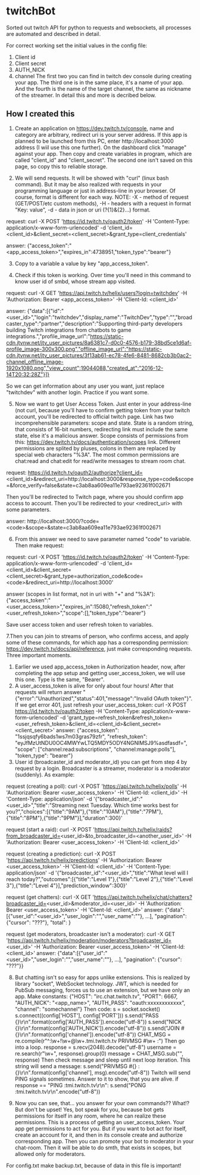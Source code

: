 # twitchBot
Sorted out twitch API for python to requests and websockets, all processes are automated and described in detail.

For correct working set the initial values in the config file:
1. Client id
2. Client secret
3. AUTH_NICK
4. channel
The first two you can find in twitch dev console during creating your app. The third one is in the same place, it's a name of your app. And the fourth is the name of the target channel, the same as nickname of the streamer. In detail this and more is decribed below.

## How I created this

1. Create an application on https://dev.twitch.tv/console, name and category are arbitrary, redirect uri is your server address. If this app is planned to be launched from this PC, enter http://localhost:3000 address (I wiil use this one further). On the dashboard click "manage" against your app. Then copy and create variables in program, which are called "client_id" and "client_secret". The second one isn't saved on this page, so copy this to reliable storage.

2. We will send requests. It will be showed with "curl" (linux bash command). But it may be also realized with requests in your programming language or just in address-line in your browser. Of course, format is different for each way. NOTE: -X - method of request (GET/POST/etc custom methods), -H - headers with a request in format "Key: value", -d - data in json or uri (?{1}&{2}...) format.

request:
curl -X POST 'https://id.twitch.tv/oauth2/token' -H 'Content-Type: application/x-www-form-urlencoded' -d 'client_id=<client_id>&client_secret=<client_secret>&grant_type=client_credentials'

answer:
{"access_token":"<app_access_token>","expires_in":4738951,"token_type":"bearer"}

3. Copy to a variable a value by key "app_access_token".

4. Check if this token is working. Over time you'll need in this command to know user id of smbd, whose stream app visited.

request:
curl -X GET 'https://api.twitch.tv/helix/users?login=twitchdev' -H 'Authorization: Bearer <app_access_token>' -H 'Client-Id: <client_id>'

answer:
{"data":[{"id":"<user_id>","login":"twitchdev","display_name":"TwitchDev","type":"","broadcaster_type":"partner","description":"Supporting third-party developers building Twitch integrations from chatbots to game integrations.","profile_image_url":"https://static-cdn.jtvnw.net/jtv_user_pictures/8a6381c7-d0c0-4576-b179-38bd5ce1d6af-profile_image-300x300.png","offline_image_url":"https://static-cdn.jtvnw.net/jtv_user_pictures/3f13ab61-ec78-4fe6-8481-8682cb3b0ac2-channel_offline_image-1920x1080.png","view_count":19044088,"created_at":"2016-12-14T20:32:28Z"}]}

So we can get information about any user you want, just replace "twitchdev" with another login. Practice if you want some.

5. Now we want to get User Access Token. Just enter in your address-line (not curl, because you'll have to confirm getting token from your twitch account, you'll be redirected to official twitch page. Link has two incomprehensible parameters: scope and state. State is a random string, that consists of 16-bit numbers, redirecting link must include the same state, else it's a malicious answer. Scope consists of permissions from this: https://dev.twitch.tv/docs/authentication/scopes link. Different permissions are splited by pluses, colons in them are replaced by special web characters "%3A". The most common permissions are chat:read and chat:edit for read/write messages to stream room chat.

request:
https://id.twitch.tv/oauth2/authorize?client_id=<client_id>&redirect_uri=http://localhost:3000&response_type=code&scope=<scopes>&force_verify=false&state=c3ab8aa609ea11e793ae92361f002671

Then you'll be redirected to Twitch page, where you should confirm app access to account. Then you'll be redirected to your <redirect_uri> with some parameters.

answer:
http://localhost:3000/?code=<code\>&scope=<scopes>&state=c3ab8aa609ea11e793ae92361f002671

6. From this answer we need to save parameter named "code" to variable. Then make request:

request:
curl -X POST 'https://id.twitch.tv/oauth2/token' -H 'Content-Type: application/x-www-form-urlencoded' -d 'client_id=<client_id>&client_secret=<client_secret>&grant_type=authorization_code&code=<code\>&redirect_uri=http://localhost:3000'
 
answer (scopes in list format, not in uri with "+" and "%3A"):
{"access_token":"<user_access_token>","expires_in":15080,"refresh_token":"<user_refresh_token>","scope":[<scopes>],"token_type":"bearer"}

Save user access token and user refresh token to variables.

7.Then you can join to streams of person, who confirms access, and apply some of these commands, for which app has a corresponding permission: https://dev.twitch.tv/docs/api/reference, just make corresponding requests.
Three important moments.
1) Earlier we used app_access_token in Authorization header, now, after completing the app setup and getting user_access_token, we will use this one. Type is the same, "Bearer".
2) A user_access_token is alive for only about four hours! After that requests will return answer "{"error":"Unauthorized","status":401,"message":"Invalid OAuth token"}". If we get error 401, just refresh your user_access_token:
curl -X POST https://id.twitch.tv/oauth2/token -H 'Content-Type: application/x-www-form-urlencoded' -d 'grant_type=refresh_token&refresh_token=<user_refresh_token>&client_id=<client_id>&client_secret=<client_secret>'
answer:
{"access_token": "1ssjqsqfy6bads1ws7m03gras79zfr", "refresh_token": "eyJfMzUtNDU0OC4MWYwLTQ5MDY5ODY4NGNlMSJ9%asdfasdf=", "scope": ["channel:read:subscriptions", "channel:manage:polls"], "token_type": "bearer"}
3) User id (broadcaster_id and moderator_id) you can get from step 4 by request by a login. Broadcaster is a streamer, moderator is a moderator (suddenly).
As example:

request (creating a poll):
curl -X POST 'https://api.twitch.tv/helix/polls' -H 'Authorization: Bearer <user_access_token>' -H 'Client-Id: <client_id>' -H 'Content-Type: application/json' -d '{"broadcaster_id":"<user_id>","title":"Streaming next Tuesday. Which time works best for you?","choices":[{"title":"9AM"},{"title":"10AM"},{"title":"7PM"},{"title":"8PM"},{"title":"9PM"}],"duration":300}'

request (start a raid):
curl -X POST 'https://api.twitch.tv/helix/raids?from_broadcaster_id=<user_id>&to_broadcaster_id=<another_user_id>' -H 'Authorization: Bearer <user_access_token>' -H 'Client-Id: <client_id>'

request (creating a prediction):
curl -X POST 'https://api.twitch.tv/helix/predictions' -H 'Authorization: Bearer <user_access_token>' -H 'Client-Id: <client_id>' -H 'Content-Type: application/json' -d '{"broadcaster_id":"<user_id>","title":"What level will I reach today?","outcomes":[{"title":"Level 1"},{"title":"Level 2"},{"title":"Level 3"},{"title":"Level 4"}],"prediction_window":300}'

request (get chatters):
curl -X GET 'https://api.twitch.tv/helix/chat/chatters?broadcaster_id=<user_id>&moderator_id=<user_id>' -H 'Authorization: Bearer <user_access_token>' -H 'Client-Id: <client_id>'
answer:
{"data":[{"user_id":"<user_id>","user_login":"<login>","user_name":"<name>"}, ...], "pagination": {"cursor": "???"}, "total": <number>}

request (get moderators, broadcaster isn't a moderator):
curl -X GET 'https://api.twitch.tv/helix/moderation/moderators?broadcaster_id=<user_id>' -H 'Authorization: Bearer <user_access_token>' -H 'Client-Id: <client_id>'
answer:
{"data":[{"user_id":"<user_id>","user_login":"<login>","user_name":"<name>"}, ...], "pagination": {"cursor": "???"}}

8. But chatting isn't so easy for apps unlike extensions. This is realized by library "socket", WebSocket technology. JWT, which is needed for PubSub messaging, forces us to use an extension, but we have only an app.
Make constants: {"HOST": "irc.chat.twitch.tv", "PORT": 6667, "AUTH_NICK": "<app_name>", "AUTH_PASS": "oauth:xxxxxxxxxxxx", "channel": "somechannel"}
Then code:
s = socket.socket()
s.connect((config['HOST'], config['PORT']))
s.send("PASS {}\r\n".format(config['AUTH_PASS']).encode("utf-8"))
s.send("NICK {}\r\n".format(config['AUTH_NICK']).encode("utf-8"))
s.send("JOIN #{}\r\n".format(config['channel']).encode("utf-8"))
CHAT_MSG = re.compile(r"^:\w+!\w+@\w+\.tmi\.twitch\.tv PRIVMSG #\w+ :")
Then go into a loop.
response = s.recv(2048).decode("utf-8")
username = re.search(r"\w+", response).group(0)
message = CHAT_MSG.sub("", response)
Then check message and sleep until next loop iteration.
This string will send a message:
s.send("PRIVMSG #{} :{}\r\n".format(config['channel'], msg).encode("utf-8"))
Twitch will send PING signals sometimes. Answer to it to show, that you are alive.
if response == "PING :tmi.twitch.tv\r\n":
    s.send("PONG :tmi.twitch.tv\r\n".encode("utf-8"))

9. Now you can see, that... you answer for your own commands?? What!? But don't be upset! Yes, bot speak for you, because bot gets permissions for itself in any room, where he can realize these permissions. This is a process of getting an user_access_token. Your app get permissions to act for you.
But if you want to bot act for itself, create an account for it, and then in its console create and authorize corresponding app.
Then you can promote your bot to moderator in your chat-room. Then it will be able to do smth, that exists in scopes, but allowed only for moderators.

For config.txt make backup.txt, because of data in this file is important!
